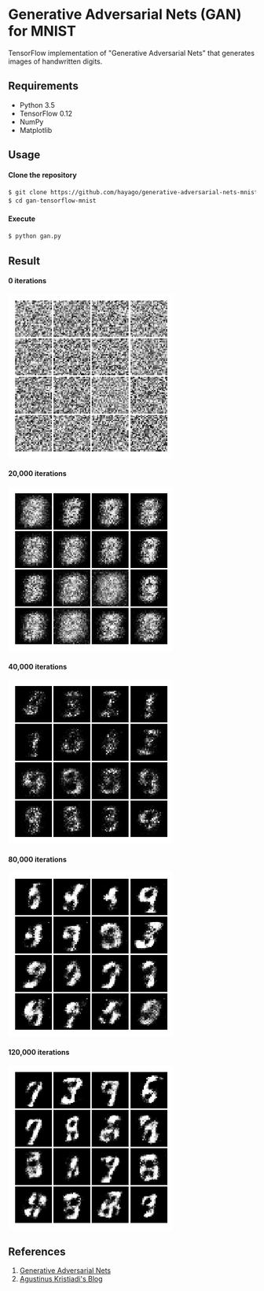 # Generative Adversarial Nets (GAN) for MNIST
TensorFlow implementation of "Generative Adversarial Nets" that generates images of handwritten digits.<br>

## Requirements
* Python 3.5
* TensorFlow 0.12
* NumPy
* Matplotlib

## Usage
#### Clone the repository
```bash
$ git clone https://github.com/hayago/generative-adversarial-nets-mnist.git
$ cd gan-tensorflow-mnist
```

#### Execute
```bash
$ python gan.py
```

## Result
#### 0 iterations
![alt text](img/0.png)

#### 20,000 iterations
![alt text](img/20.png)

#### 40,000 iterations
![alt text](img/40.png)

#### 80,000 iterations
![alt text](img/80.png)

#### 120,000 iterations
![alt text](img/120.png)
<br>

## References
1. [Generative Adversarial Nets](https://arxiv.org/abs/1406.2661)
2. [Agustinus Kristiadi's Blog](http://wiseodd.github.io/techblog/2016/09/17/gan-tensorflow/)

